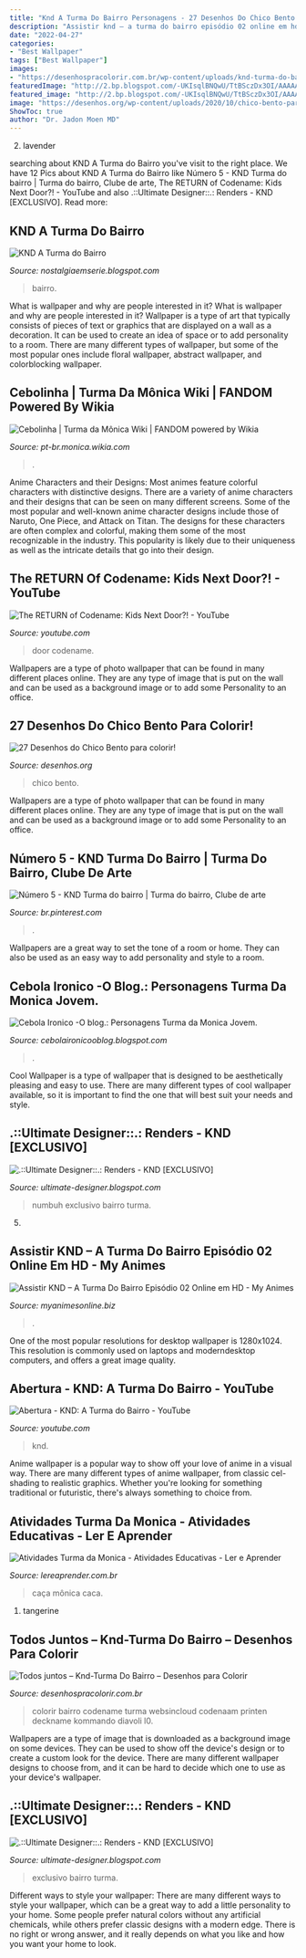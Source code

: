 ```yaml
---
title: "Knd A Turma Do Bairro Personagens - 27 Desenhos Do Chico Bento Para Colorir!"
description: "Assistir knd – a turma do bairro episódio 02 online em hd"
date: "2022-04-27"
categories:
- "Best Wallpaper"
tags: ["Best Wallpaper"]
images:
- "https://desenhospracolorir.com.br/wp-content/uploads/knd-turma-do-bairro-123.jpg"
featuredImage: "http://2.bp.blogspot.com/-UKIsqlBNQwU/TtBSczDx3OI/AAAAAAAABV4/3p8RSlIZX3I/s1600/turma_do_bairro_f_006.PNG"
featured_image: "http://2.bp.blogspot.com/-UKIsqlBNQwU/TtBSczDx3OI/AAAAAAAABV4/3p8RSlIZX3I/s1600/turma_do_bairro_f_006.PNG"
image: "https://desenhos.org/wp-content/uploads/2020/10/chico-bento-para-colorir-6-768x532.jpg"
ShowToc: true
author: "Dr. Jadon Moen MD"
---
```



2. lavender 

	

		
searching about KND A Turma do Bairro you've visit to the right place. We have 12 Pics about KND A Turma do Bairro like Número 5 - KND Turma do bairro | Turma do bairro, Clube de arte, The RETURN of Codename: Kids Next Door?! - YouTube and also .::Ultimate Designer::.: Renders - KND [EXCLUSIVO]. Read more:
		
    
## KND A Turma Do Bairro

<img loading=lazy src="http://2.bp.blogspot.com/-xVuopnJ80kA/Vkz0Sd8IhxI/AAAAAAAACZk/9c7QFJ4qRpA/s400/knd_by_gashi_gashi-d66sge6.png" onerror="this.onerror=null;this.src='https://tse1.mm.bing.net/th?id=OIP.d9ENeIcANlHcdhD1vlIpGgAAAA&amp;pid=15.1';" alt="KND A Turma do Bairro">

_Source: nostalgiaemserie.blogspot.com_

>bairro. 

	

What is wallpaper and why are people interested in it?
What is wallpaper and why are people interested in it?
Wallpaper is a type of art that typically consists of pieces of text or graphics that are displayed on a wall as a decoration. It can be used to create an idea of space or to add personality to a room. There are many different types of wallpaper, but some of the most popular ones include floral wallpaper, abstract wallpaper, and colorblocking wallpaper.

    
## Cebolinha | Turma Da Mônica Wiki | FANDOM Powered By Wikia

<img loading=lazy src="https://vignette.wikia.nocookie.net/monica/images/4/4c/Cebolinha_san.png/revision/latest?cb=20131206233807&amp;path-prefix=pt-br" onerror="this.onerror=null;this.src='https://tse3.mm.bing.net/th?id=OIP.dnHAw57f8NKS_63nPKvVswHaMW&amp;pid=15.1';" alt="Cebolinha | Turma da Mônica Wiki | FANDOM powered by Wikia">

_Source: pt-br.monica.wikia.com_

>. 

	

Anime Characters and their Designs: Most animes feature colorful characters with distinctive designs.
There are a variety of anime characters and their designs that can be seen on many different screens. Some of the most popular and well-known anime character designs include those of Naruto, One Piece, and Attack on Titan. The designs for these characters are often complex and colorful, making them some of the most recognizable in the industry. This popularity is likely due to their uniqueness as well as the intricate details that go into their design.

    
## The RETURN Of Codename: Kids Next Door?! - YouTube

<img loading=lazy src="https://i.ytimg.com/vi/rehbyT4njbY/maxresdefault.jpg" onerror="this.onerror=null;this.src='https://tse1.mm.bing.net/th?id=OIP.RcKpcjkT2ZovWD_un7p5NgHaEK&amp;pid=15.1';" alt="The RETURN of Codename: Kids Next Door?! - YouTube">

_Source: youtube.com_

>door codename. 

	



Wallpapers are a type of photo wallpaper that can be found in many different places online. They are any type of image that is put on the wall and can be used as a background image or to add some Personality to an office.

    
## 27 Desenhos Do Chico Bento Para Colorir!

<img loading=lazy src="https://desenhos.org/wp-content/uploads/2020/10/chico-bento-para-colorir-6-768x532.jpg" onerror="this.onerror=null;this.src='https://tse3.mm.bing.net/th?id=OIP.Ihs2WOKkXo2CApvOdPf-mAHaFI&amp;pid=15.1';" alt="27 Desenhos do Chico Bento para colorir!">

_Source: desenhos.org_

>chico bento. 

	



Wallpapers are a type of photo wallpaper that can be found in many different places online. They are any type of image that is put on the wall and can be used as a background image or to add some Personality to an office.

    
## Número 5 - KND Turma Do Bairro | Turma Do Bairro, Clube De Arte

<img loading=lazy src="https://i.pinimg.com/736x/02/51/58/0251583699b6283fbff66ab56445abb4.jpg" onerror="this.onerror=null;this.src='https://tse3.mm.bing.net/th?id=OIP.CyR51qq-c7r8bsvg_fablgHaIO&amp;pid=15.1';" alt="Número 5 - KND Turma do bairro | Turma do bairro, Clube de arte">

_Source: br.pinterest.com_

>. 

	

Wallpapers are a great way to set the tone of a room or home. They can also be used as an easy way to add personality and style to a room.

    
## Cebola Ironico -O Blog.: Personagens Turma Da Monica Jovem.

<img loading=lazy src="https://4.bp.blogspot.com/-XBmyGTuhUCk/UaJ4palb9KI/AAAAAAAACNk/HOImR_s-Wcs/s1600/ange.jpg" onerror="this.onerror=null;this.src='https://tse4.mm.bing.net/th?id=OIP.rpBURhMKJnrRkKB7xJ0IAQHaLP&amp;pid=15.1';" alt="Cebola Ironico -O blog.: Personagens Turma da Monica Jovem.">

_Source: cebolaironicooblog.blogspot.com_

>. 

	

Cool Wallpaper is a type of wallpaper that is designed to be aesthetically pleasing and easy to use. There are many different types of cool wallpaper available, so it is important to find the one that will best suit your needs and style.

    
## .::Ultimate Designer::.: Renders - KND [EXCLUSIVO]

<img loading=lazy src="http://2.bp.blogspot.com/-UKIsqlBNQwU/TtBSczDx3OI/AAAAAAAABV4/3p8RSlIZX3I/s1600/turma_do_bairro_f_006.PNG" onerror="this.onerror=null;this.src='https://tse3.mm.bing.net/th?id=OIP.rJ6fYBFWn36RRIA08QjeWwHaFW&amp;pid=15.1';" alt=".::Ultimate Designer::.: Renders - KND [EXCLUSIVO]">

_Source: ultimate-designer.blogspot.com_

>numbuh exclusivo bairro turma. 

	

5.

    
## Assistir KND – A Turma Do Bairro Episódio 02 Online Em HD - My Animes

<img loading=lazy src="https://www.myanimesonline.biz/wp-content/uploads/2020/03/knd-a-turma-do-bairro-episodio-02.jpg" onerror="this.onerror=null;this.src='https://tse3.mm.bing.net/th?id=OIP.K8EMN_0aDWzsQ8eVU94JvwAAAA&amp;pid=15.1';" alt="Assistir KND – A Turma Do Bairro Episódio 02 Online em HD - My Animes">

_Source: myanimesonline.biz_

>. 

	

One of the most popular resolutions for desktop wallpaper is 1280x1024. This resolution is commonly used on laptops and moderndesktop computers, and offers a great image quality.

    
## Abertura - KND: A Turma Do Bairro - YouTube

<img loading=lazy src="https://i.ytimg.com/vi/dR64XVJ3jR4/hqdefault.jpg" onerror="this.onerror=null;this.src='https://tse4.mm.bing.net/th?id=OIP.uDUxfAa_2r_QH6S2PoHexQHaFj&amp;pid=15.1';" alt="Abertura - KND: A Turma do Bairro - YouTube">

_Source: youtube.com_

>knd. 

	

Anime wallpaper is a popular way to show off your love of anime in a visual way. There are many different types of anime wallpaper, from classic cel-shading to realistic graphics. Whether you're looking for something traditional or futuristic, there's always something to choice from.

    
## Atividades Turma Da Monica - Atividades Educativas - Ler E Aprender

<img loading=lazy src="https://lereaprender.com.br/wp-content/uploads/2018/10/caca-palavras-731x1024.jpg" onerror="this.onerror=null;this.src='https://tse3.mm.bing.net/th?id=OIP.bYAGFhA9-eBqiXyPiejIywHaKX&amp;pid=15.1';" alt="Atividades Turma da Monica - Atividades Educativas - Ler e Aprender">

_Source: lereaprender.com.br_

>caça mônica caca. 

	

1. tangerine 

    
## Todos Juntos – Knd-Turma Do Bairro – Desenhos Para Colorir

<img loading=lazy src="https://desenhospracolorir.com.br/wp-content/uploads/knd-turma-do-bairro-123.jpg" onerror="this.onerror=null;this.src='https://tse4.mm.bing.net/th?id=OIP.gX4SLdSytxXNXYFB0sCGwwHaKX&amp;pid=15.1';" alt="Todos juntos – Knd-Turma Do Bairro – Desenhos para Colorir">

_Source: desenhospracolorir.com.br_

>colorir bairro codename turma websincloud codenaam printen deckname kommando diavoli l0. 

	

Wallpapers are a type of image that is downloaded as a background image on some devices. They can be used to show off the device's design or to create a custom look for the device. There are many different wallpaper designs to choose from, and it can be hard to decide which one to use as your device's wallpaper.

    
## .::Ultimate Designer::.: Renders - KND [EXCLUSIVO]

<img loading=lazy src="http://1.bp.blogspot.com/-LP1PF5Mtfl0/TtBSgL2H_eI/AAAAAAAABWA/yuI6EsIWfTU/s1600/turma_do_bairro_f_008.PNG" onerror="this.onerror=null;this.src='https://tse3.mm.bing.net/th?id=OIP.KgynbezO9C3DosYdDQvYhQHaGw&amp;pid=15.1';" alt=".::Ultimate Designer::.: Renders - KND [EXCLUSIVO]">

_Source: ultimate-designer.blogspot.com_

>exclusivo bairro turma. 

	

Different ways to style your wallpaper:
There are many different ways to style your wallpaper, which can be a great way to add a little personality to your home. Some people prefer natural colors without any artificial chemicals, while others prefer classic designs with a modern edge. There is no right or wrong answer, and it really depends on what you like and how you want your home to look.

